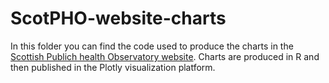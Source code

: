 # ScotPHO-website-charts

In this folder you can find the code used to produce the charts in the [Scottish Publich health Observatory website](http://www.scotpho.org.uk/). Charts are produced in R and then published in the Plotly visualization platform. 

